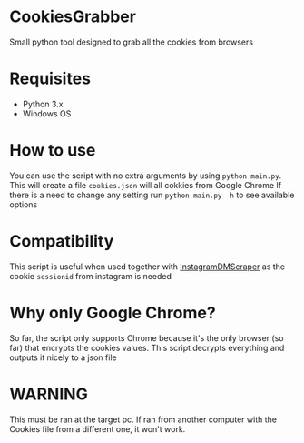 # CookiesGrabber
Small python tool designed to grab all the cookies from browsers

# Requisites
- Python 3.x
- Windows OS

# How to use
You can use the script with no extra arguments by using `python main.py`. This will create a file `cookies.json` will all cokkies from Google Chrome
If there is a need to change any setting run `python main.py -h` to see available options

# Compatibility
This script is useful when used together with [InstagramDMScraper](https://github.com/xlysander12/InstagramDMScraper) as the cookie `sessionid` from instagram is needed

# Why only Google Chrome?
So far, the script only supports Chrome because it's the only browser (so far) that encrypts the cookies values. This script decrypts everything and outputs it nicely to a json file

# WARNING
This must be ran at the target pc. If ran from another computer with the Cookies file from a different one, it won't work.
